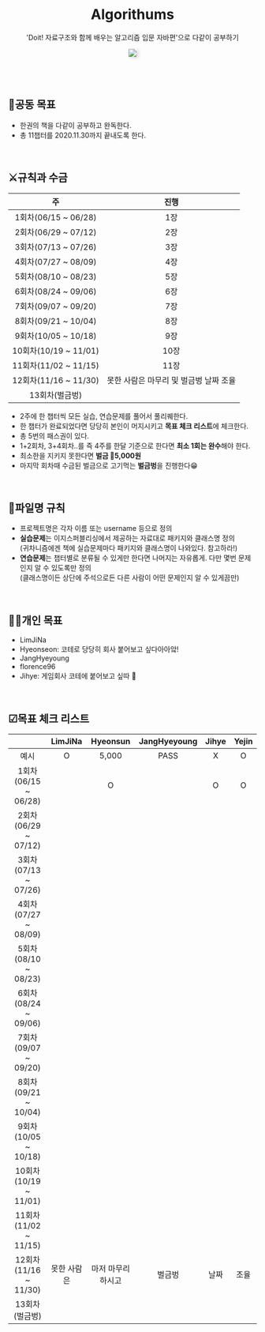 <div align="center">
  <h1>Algorithums</h1>
  <p>'Doit! 자료구조와 함께 배우는 알고리즘 입문 자바편'으로 다같이 공부하기</p>
  <img src="https://user-images.githubusercontent.com/35926413/84681337-ed41d780-af6e-11ea-825e-56a28db8b2ab.jpg" style="box-shadow:4px 2px 7px rgba(0,0,0,0.14);">
</div>

<br>
<br>
<br>

## 🎯공동 목표
- 한권의 책을 다같이 공부하고 완독한다.
- 총 11챕터를 2020.11.30까지 끝내도록 한다.

<br>

## ⚔규칙과 수금
| 주 | 진행 |
|:--:|:--:|
|1회차(06/15 ~ 06/28)|1장|
|2회차(06/29 ~ 07/12)|2장|
|3회차(07/13 ~ 07/26)|3장|
|4회차(07/27 ~ 08/09)|4장|
|5회차(08/10 ~ 08/23)|5장|
|6회차(08/24 ~ 09/06)|6장|
|7회차(09/07 ~ 09/20)|7장|
|8회차(09/21 ~ 10/04)|8장|
|9회차(10/05 ~ 10/18)|9장|
|10회차(10/19 ~ 11/01)|10장|
|11회차(11/02 ~ 11/15)|11장|
|12회차(11/16 ~ 11/30)|못한 사람은 마무리 및 벌금벙 날짜 조율|
|13회차(벌금벙)||

- 2주에 한 챕터씩 모든 실습, 연습문제를 풀어서 풀리퀘한다.
- 한 챕터가 완료되었다면 당당히 본인이 머지시키고 **목표 체크 리스트**에 체크한다.
- 총 5번의 패스권이 있다.
- 1+2회차, 3+4회차..를 즉 4주를 한달 기준으로 한다면 **최소 1회는 완수**해야 한다.
- 최소한을 지키지 못한다면 **벌금 💸5,000원** 
- 마지막 회차때 수금된 벌금으로 고기먹는 **벌금벙**을 진행한다😁


<br>

## 📂파일명 규칙
- 프로젝트명은 각자 이름 또는 username 등으로 정의
- **실습문제**는 이지스퍼블리싱에서 제공하는 자료대로 패키지와 클래스명 정의<br>
(귀차니즘에겐 책에 실습문제마다 패키지와 클래스명이 나와있다. 참고하라!)
- **연습문제**는 챕터별로 분류될 수 있게만 한다면 나머지는 자유롭게. 다만 몇번 문제인지 알 수 있도록만 정의<br>
(클래스명이든 상단에 주석으로든 다른 사람이 어떤 문제인지 알 수 있게끔만)

<br>

## 🙋‍♀️개인 목표
- LimJiNa 
- Hyeonseon: 코테로 당당히 회사 붙어보고 싶다아아앜!
- JangHyeyoung 
- florence96 
- Jihye: 게임회사 코테에 붙어보고 싶따 🐾

<br>

## ☑목표 체크 리스트
|  | LimJiNa | Hyeonsun | JangHyeyoung | Jihye | Yejin |
|:--:|:--:|:--:|:--:|:--:|:--:|
|예시| O | 5,000 | PASS | X | O |
|1회차(06/15 ~ 06/28)|| O || O | O |
|2회차(06/29 ~ 07/12)||||||
|3회차(07/13 ~ 07/26)||||||
|4회차(07/27 ~ 08/09)||||||
|5회차(08/10 ~ 08/23)||||||
|6회차(08/24 ~ 09/06)||||||
|7회차(09/07 ~ 09/20)||||||
|8회차(09/21 ~ 10/04)||||||
|9회차(10/05 ~ 10/18)||||||
|10회차(10/19 ~ 11/01)||||||
|11회차(11/02 ~ 11/15)||||||
|12회차(11/16 ~ 11/30)|못한 사람은|마저 마무리하시고|벌금벙|날짜|조율|
|13회차(벌금벙)||||||

